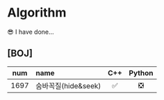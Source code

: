 # Algorithm

😎 I have done...  
## [BOJ]  
|num|name|C++|Python|
|:---:|:---|:---:|:---:|
|1697|숨바꼭질(hide&seek)|✅|❎|  


